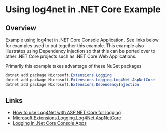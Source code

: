# Using log4net in .NET Core Example

## Overview

Example using log4net in .NET Core Console Application. See links below for examples used to put together this example. This
example also illustrates using Dependency Injection so that this can be ported over to other .NET Core projects such as .NET 
Core Web Applications. 

Primarily this example takes advantage of these NuGet packages

```powershell
dotnet add package Microsoft.Extensions.Logging
dotnet add package Microsoft.Extensions.Logging.Log4Net.AspNetCore
dotnet add package Microsoft.Extensions.DependencyInjection
```

## Links

* [How to use Log4Net with ASP.NET Core for logging](https://dotnetthoughts.net/how-to-use-log4net-with-aspnetcore-for-logging/)
* [Microsoft.Extensions.Logging.Log4Net.AspNetCore](https://github.com/huorswords/Microsoft.Extensions.Logging.Log4Net.AspNetCore)
* [Logging in .Net Core Console Apps](https://www.blinkingcaret.com/2018/02/14/net-core-console-logging/)
